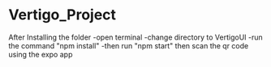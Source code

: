# Vertigo_Project

After Installing the folder
  -open terminal
  -change directory to VertigoUI
  -run the command "npm install"
  -then run "npm start"
  then scan the qr code using the expo app

